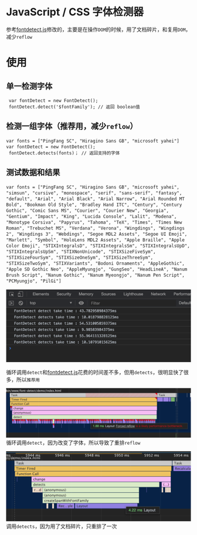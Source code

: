# JavaScript / CSS 字体检测器
参考[fontdetect.js](https://github.com/f2ex/fontdetect.js)修改的，主要是在操作`DOM`的时候，用了文档碎片，和复用`DOM`，减少`reflow`

# 使用

## 单一检测字体

```
 var fontDetect = new FontDetect();
 fontDetect.detect('$fontFamily'); // 返回 boolean值
```

## 检测一组字体（推荐用，减少`reflow`）
```
var fonts = ["PingFang SC", "Hiragino Sans GB", "microsoft yahei"]
var fontDetect = new FontDetect();
 fontDetect.detects(fonts)； // 返回支持的字体
```

## 测试数据和结果
```
var fonts = ["PingFang SC", "Hiragino Sans GB", "microsoft yahei", "simsun", "cursive", "monospace", "serif", "sans-serif", "fantasy", "default", "Arial", "Arial Black", "Arial Narrow", "Arial Rounded MT Bold", "Bookman Old Style", "Bradley Hand ITC", "Century", "Century Gothic", "Comic Sans MS", "Courier", "Courier New", "Georgia", "Gentium", "Impact", "King", "Lucida Console", "Lalit", "Modena", "Monotype Corsiva", "Papyrus", "Tahoma", "TeX", "Times", "Times New Roman", "Trebuchet MS", "Verdana", "Verona", "Wingdings", "Wingdings 2", "Wingdings 3", "Webdings", "Segoe MDL2 Assets", "Segoe UI Emoji", "Marlett", "Symbol", "HoloLens MDL2 Assets", "Apple Braille", "Apple Color Emoji", "STIXIntegralsD", "STIXIntegralsSm", "STIXIntegralsUpD", "STIXIntegralsUpSm", "STIXNonUnicode", "STIXSizeFiveSym", "STIXSizeFourSym", "STIXSizeOneSym", "STIXSizeThreeSym", "STIXSizeTwoSym", "STIXVariants", "Bodoni Ornaments", "AppleGothic", "Apple SD Gothic Neo", "AppleMyungjo", "GungSeo", "HeadLineA", "Nanum Brush Script", "Nanum Gothic", "Nanum Myeongjo", "Nanum Pen Script", "PCMyungjo", "PilGi"]

```

![](https://github.com/iroben/font-detect/blob/master/images/1.png?raw=true)

循环调用`detect`和[fontdetect.js](https://github.com/f2ex/fontdetect.js)花费的时间差不多，但用`detects`，很明显快了很多，所以`推荐用`

![](https://github.com/iroben/font-detect/blob/master/images/2.png?raw=true)
循环调用`detect`，因为改变了字体，所以导致了重排`reflow`

![](https://github.com/iroben/font-detect/blob/master/images/3.png?raw=true)
调用`detects`，因为用了文档碎片，只重排了一次